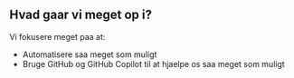 ## Hvad gaar vi meget op i?

Vi fokusere meget paa at:
* Automatisere saa meget som muligt
* Bruge GitHub og GitHub Copilot til at hjaelpe os saa meget som muligt
